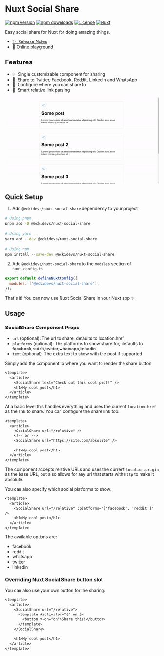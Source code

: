# Nuxt Social Share

[![npm version][npm-version-src]][npm-version-href]
[![npm downloads][npm-downloads-src]][npm-downloads-href]
[![License][license-src]][license-href]
[![Nuxt][nuxt-src]][nuxt-href]

Easy social share for Nuxt for doing amazing things.

- [✨ &nbsp;Release Notes](/CHANGELOG.md)
- [🏀 Online playground](https://stackblitz.com/github/Eckhardt-D/nuxt-social-share?file=playground%2Fpages%2Findex.vue)
<!-- - [📖 &nbsp;Documentation](https://example.com) -->

## Features

<!-- Highlight some of the features your module provide here -->

- 💡 &nbsp;Single customizable component for sharing
- 🚀 &nbsp;Share to Twitter, Facebook, Reddit, LinkedIn and WhatsApp
- 🔨 &nbsp;Configure where you can share to
- 🔗 &nbsp;Smart relative link parsing

![Nuxt Social Share Demo](hub/nuxt-social-share.gif)

## Quick Setup

1. Add `@eckidevs/nuxt-social-share` dependency to your project

```bash
# Using pnpm
pnpm add -D @eckidevs/nuxt-social-share

# Using yarn
yarn add --dev @eckidevs/nuxt-social-share

# Using npm
npm install --save-dev @eckidevs/nuxt-social-share
```

2. Add `@eckidevs/nuxt-social-share` to the `modules` section of `nuxt.config.ts`

```js
export default defineNuxtConfig({
  modules: ["@eckidevs/nuxt-social-share"],
});
```

That's it! You can now use Nuxt Social Share in your Nuxt app ✨

## Usage

### SocialShare Component Props

- `url` (optional): The url to share, defaults to location.href
- `platforms` (optional): The platforms to show share for, defaults to facebook,reddit,twitter,whatsapp,linkedin
- `text` (optional): The extra text to show with the post if supported

Simply add the component to where you want to render the share button

```vue
<template>
  <article>
    <SocialShare text="Check out this cool post!" />
    <h1>My cool post</h1>
  </article>
</template>
```

At a basic level this handles everything and uses the current `location.href` as the link to share. You can configure the share link too:

```vue
<template>
  <article>
    <SocialShare url="/relative" />
    <!-- or -->
    <SocialShare url="https://site.com/absolute" />

    <h1>My cool post</h1>
  </article>
</template>
```

The component accepts relative URLs and uses the current `location.origin` as the base URL, but also allows for any url that starts with `http` to make it absolute.

You can also specify which social platforms to show:

```vue
<template>
  <article>
    <SocialShare url="/relative" :platforms="['facebook', 'reddit']" />
    <h1>My cool post</h1>
  </article>
</template>
```

The available options are:

- facebook
- reddit
- whatsapp
- twitter
- linkedin

### Overriding Nuxt Social Share button slot

You can also use your own button for the sharing:

```vue
<template>
  <article>
    <SocialShare url="/relative">
      <template #activator="{" on }>
        <button v-on="on">Share this!</button>
      </template>
    </SocialShare>

    <h1>My cool post</h1>
  </article>
</template>
```

<!-- Badges -->

[npm-version-src]: https://img.shields.io/npm/v/@eckidevs/nuxt-social-share/latest.svg?style=flat&colorA=18181B&colorB=28CF8D
[npm-version-href]: https://npmjs.com/package/@eckidevs/nuxt-social-share
[npm-downloads-src]: https://img.shields.io/npm/dm/@eckidevs/nuxt-social-share.svg?style=flat&colorA=18181B&colorB=28CF8D
[npm-downloads-href]: https://npmjs.com/package/@eckidevs/nuxt-social-share
[license-src]: https://img.shields.io/npm/l/@eckidevs/nuxt-social-share.svg?style=flat&colorA=18181B&colorB=28CF8D
[license-href]: https://npmjs.com/package/@eckidevs/nuxt-social-share
[nuxt-src]: https://img.shields.io/badge/Nuxt-18181B?logo=nuxt.js
[nuxt-href]: https://nuxt.com
